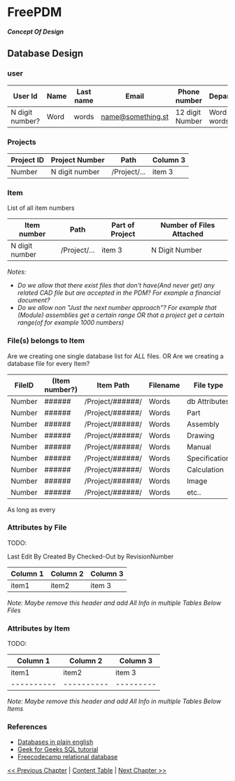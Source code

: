 # FreePDM
***Concept Of Design***


## Database Design

<!--
| Column 1 | Column 2 | Column 3|
|----------|----------|---------|
| item1    | item2    | item 3  |
-->

### user


| User Id         | Name | Last name | Email             | Phone number    | Department    |
|-----------------|------|-----------|-------------------|-----------------|---------------|
| N digit number? | Word | words     | name@something.st | 12 digit Number | Word or words |



### Projects


| Project ID | Project Number | Path         | Column 3|
|------------|----------------|--------------|---------|
| Number     |N digit number  | /Project/... | item 3  |



### Item 

List of all item numbers

| Item number    | Path         | Part of Project | Number of Files Attached |
|----------------|--------------|-----------------|--------------------------|
| N digit number | /Project/... | item 3          | N Digit Number           |

_Notes:_

- _Do we allow that there exist files that don't have(And never get) any related CAD file but are accepted in the PDM? For example a financial document?_
- _Do we allow non "Just the next number approach"? For example that (Module) assemblies get a certain range OR that a project get a certain range(of for example 1000 numbers)_

### File(s) belongs to Item

Are we creating one single database list for _ALL_ files.
OR Are we creating a database file for every Item?

| FileID | (Item number?) | Item Path        | Filename| File type     | Material   |
|--------|----------------|------------------|---------|---------------|------------|
| Number | ######         | /Project/######/ | Words   | db Attributes | None       |
| Number | ######         | /Project/######/ | Words   | Part          | Yes        |
| Number | ######         | /Project/######/ | Words   | Assembly      | None       |
| Number | ######         | /Project/######/ | Words   | Drawing       | None       |
| Number | ######         | /Project/######/ | Words   | Manual        | None       |
| Number | ######         | /Project/######/ | Words   | Specification | Optionally |
| Number | ######         | /Project/######/ | Words   | Calculation   | None       |
| Number | ######         | /Project/######/ | Words   | Image         | None       |
| Number | ######         | /Project/######/ | Words   | etc..         | None       |

As long as every 

### Attributes by File

TODO:

Last Edit By
Created By
Checked-Out by
RevisionNumber

| Column 1 | Column 2 | Column 3|
|----------|----------|---------|
| item1    | item2    | item 3  |

_Note: Maybe remove this header and add All Info in multiple Tables Below Files_

### Attributes by Item

TODO:

| Column 1 | Column 2 | Column 3|
|----------|----------|---------|
| item1    | item2    | item 3  |
|----------|----------|---------|

_Note: Maybe remove this header and add All Info in multiple Tables Below Items_

### References

- [Databases in plain english](https://www.freecodecamp.org/news/sql-and-databases-explained-in-plain-english/)
- [Geek for Geeks SQL tutorial](https://www.geeksforgeeks.org/sql-tutorial/)
- [Freecodecamp relational database](https://www.freecodecamp.org/learn/relational-database/)

[<< Previous Chapter]() | [Content Table](README.md) | [Next Chapter >>]()
